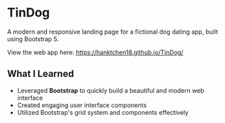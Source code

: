 # TinDog

A modern and responsive landing page for a fictional dog dating app, built using Bootstrap 5.

View the web app here: https://hanktchen18.github.io/TinDog/

## What I Learned
- Leveraged **Bootstrap** to quickly build a beautiful and modern web interface
- Created engaging user interface components
- Utilized Bootstrap's grid system and components effectively
